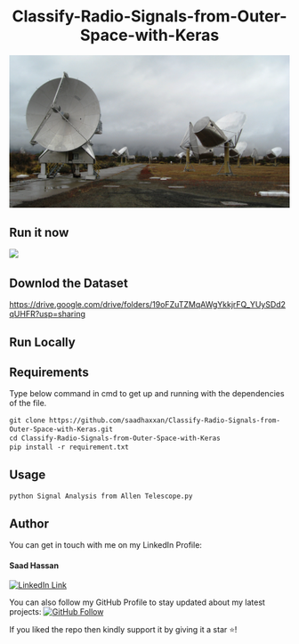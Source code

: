 <h1 align="center">Classify-Radio-Signals-from-Outer-Space-with-Keras</h1>

<a href="#">
  <div align="center">
    <img src="Allen_Telescope.jpg" width='700'/>
  </div>
</a>

## Run it now

<a href="https://colab.research.google.com/drive/1jEPRZHnWsIKVezOfF-xUIafUZbJ100UD?usp=sharing" target="_parent">
    <img src="https://colab.research.google.com/assets/colab-badge.svg"/>
</a>

## Downlod the Dataset
https://drive.google.com/drive/folders/19oFZuTZMqAWgYkkjrFQ_YUySDd2qUHFR?usp=sharing

## Run Locally

## Requirements
Type below command in cmd to get up and running with the dependencies of the file.
```
git clone https://github.com/saadhaxxan/Classify-Radio-Signals-from-Outer-Space-with-Keras.git
cd Classify-Radio-Signals-from-Outer-Space-with-Keras
pip install -r requirement.txt
```

## Usage
```
python Signal Analysis from Allen Telescope.py
```

## Author
You can get in touch with me on my LinkedIn Profile:

#### Saad Hassan
[![LinkedIn Link](https://img.shields.io/badge/Connect-saadhaxxan-blue.svg?logo=linkedin&longCache=true&style=social&label=Connect
)](https://www.linkedin.com/in/saadhaxxan)

You can also follow my GitHub Profile to stay updated about my latest projects: [![GitHub Follow](https://img.shields.io/badge/Connect-saadhaxxan-blue.svg?logo=Github&longCache=true&style=social&label=Follow)](https://github.com/saadhaxxan)

If you liked the repo then kindly support it by giving it a star ⭐!

